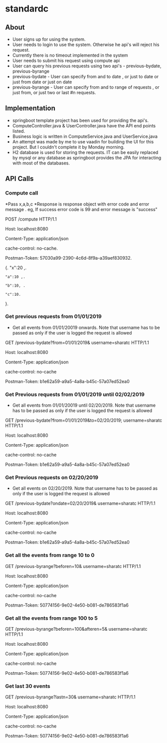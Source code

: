 # standardc

## About
* User signs up for using the system.
* User needs to login to use the system. Otherwise he api's will reject his request.
* Currently there is no timeout implemented in the system
* User needs to submit his request using compute api
* User can query his previous requests using two api's - previous-bydate, previous-byrange
* previous-bydate - User can specify from and to date , or just to date or just from date or just on date
* previous-byrange - User can specify from and to range of requests , or just from, or just two or last #n requests.

## Implementation
* springboot template project has been used for providing the api's.
* ComputeController.java & UserController.java have the API end points listed.
* Business logic is written in ComputeService.java and UserService.java
* An attempt was made by me to use vaadin for building the UI for this project. But I couldn't complete it by Monday morning.
* H2 database is used for storing the requests. IT can be easily replaced by mysql or any database as springboot provides the JPA for interacting with most of the databases. 

## API Calls

### Compute call
*Pass x,a,b,c 
*Response is response object with error code and error message . eg, If success error code is 99 and error message is "success"

POST /compute HTTP/1.1

Host: localhost:8080

Content-Type: application/json

cache-control: no-cache.

Postman-Token: 57030a99-2390-4c6d-8f9a-a39aef830932.

{.
    "x":20 ,.
    
    "a":10 ,.
    
    "b":10, .
    
    "c":10.
    
}.

### Get previous requests from 01/01/2019
* Get all events from 01/01/20019 onwards. Note that username has to be passed as only if the user is logged the request is allowed

GET /previous-bydate?from=01/01/2019&amp; username=sharatc HTTP/1.1

Host: localhost:8080

Content-Type: application/json

cache-control: no-cache

Postman-Token: b1e62a59-a9a5-4a8a-b45c-57a07ed52ea0

### Get Previous requests from 01/01/2019 until 02/02/2019
* Get all events from 01/01/20019 until 02/20/2019. Note that username has to be passed as only if the user is logged the request is allowed

GET /previous-bydate?from=01/01/2019&to=02/20/2019; username=sharatc HTTP/1.1

Host: localhost:8080

Content-Type: application/json

cache-control: no-cache

Postman-Token: b1e62a59-a9a5-4a8a-b45c-57a07ed52ea0

### Get Previous requests on 02/20/2019
* Get all events on 02/20/2019. Note that username has to be passed as only if the user is logged the request is allowed

GET /previous-bydate?ondate=02/20/2019&amp; username=sharatc HTTP/1.1

Host: localhost:8080

Content-Type: application/json

cache-control: no-cache

Postman-Token: b1e62a59-a9a5-4a8a-b45c-57a07ed52ea0

### Get all the events from range 10 to 0

GET /previous-byrange?beforen=10&amp; username=sharatc HTTP/1.1

Host: localhost:8080

Content-Type: application/json

cache-control: no-cache

Postman-Token: 50774156-9e02-4e50-b081-de786583f1a6


### Get all the events from range 100 to 5

GET /previous-byrange?beforen=100&afteren=5&amp; username=sharatc HTTP/1.1

Host: localhost:8080

Content-Type: application/json

cache-control: no-cache

Postman-Token: 50774156-9e02-4e50-b081-de786583f1a6

### Get last 30 events
GET /previous-byrange?lastn=30&amp; username=sharatc HTTP/1.1

Host: localhost:8080

Content-Type: application/json

cache-control: no-cache

Postman-Token: 50774156-9e02-4e50-b081-de786583f1a6






